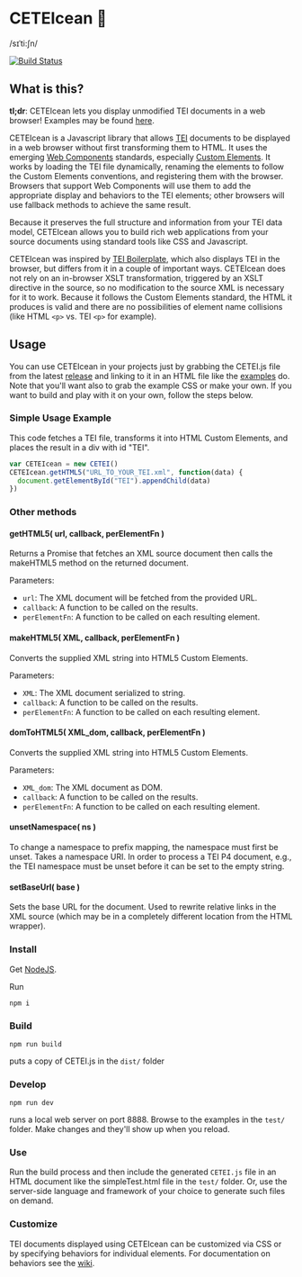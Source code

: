 # CETEIcean 🐳
/sɪˈti:ʃn/

[![Build Status](https://travis-ci.com/TEIC/CETEIcean.svg?branch=master)](https://travis-ci.com/TEIC/CETEIcean)

## What is this?
**tl;dr**: CETEIcean lets you display unmodified TEI documents in a web browser!
Examples may be found  [here](http://teic.github.io/CETEIcean/).

CETEIcean is a Javascript library that allows [TEI](http://tei-c.org)
documents to be displayed in a web browser without first transforming them to
HTML. It uses the emerging [Web Components](http://webcomponents.org) standards,
especially [Custom Elements](http://w3c.github.io/webcomponents/spec/custom/). It 
works by loading the TEI file dynamically, renaming the elements to follow the
Custom Elements conventions, and registering them with the browser. Browsers
that support Web Components will use them to add the appropriate display and
behaviors to the TEI elements; other browsers will use fallback methods to
achieve the same result.

Because it preserves the full structure and information from your TEI data model,
CETEIcean allows you to build rich web applications from your source documents
using standard tools like CSS and Javascript.

CETEIcean was inspired by
[TEI Boilerplate](https://github.com/GrantLS/TEI-Boilerplate),
which also displays TEI in the browser, but differs from it in a couple of
important ways. CETEIcean does not rely on an in-browser XSLT transformation, 
triggered by an XSLT directive in the source, so no modification to the source XML is
necessary for it to work. Because it follows the Custom Elements standard, the
HTML it produces is valid and there are no possibilities of element name
collisions (like HTML `<p>` vs. TEI `<p>` for example). 

## Usage

You can use CETEIcean in your projects just by grabbing the CETEI.js file from the latest [release](https://github.com/TEIC/CETEIcean/releases) and linking to it in an HTML file like the [examples](http://teic.github.io/CETEIcean/) do. Note that you'll want also to grab the example CSS or make your own. If you want to build and play with it on your own, follow the steps below.

### Simple Usage Example
This code fetches a TEI file, transforms it into HTML Custom Elements, and places the result in a div with id "TEI".

```js
var CETEIcean = new CETEI()
CETEIcean.getHTML5("URL_TO_YOUR_TEI.xml", function(data) {
  document.getElementById("TEI").appendChild(data)
})
```

### Other methods

#### getHTML5( url, callback, perElementFn )
Returns a Promise that fetches an XML source document then calls the makeHTML5 method on the returned document.

Parameters:
* `url`: The XML document will be fetched from the provided URL.
* `callback`: A function to be called on the results.
* `perElementFn`: A function to be called on each resulting element.

#### makeHTML5( XML, callback, perElementFn )
Converts the supplied XML string into HTML5 Custom Elements.

Parameters:
* `XML`: The XML document serialized to string.
* `callback`: A function to be called on the results.
* `perElementFn`: A function to be called on each resulting element.

#### domToHTML5( XML_dom, callback, perElementFn )
Converts the supplied XML string into HTML5 Custom Elements.

Parameters:
* `XML_dom`: The XML document as DOM.
* `callback`: A function to be called on the results.
* `perElementFn`: A function to be called on each resulting element.

#### unsetNamespace( ns )
To change a namespace to prefix mapping, the namespace must first be unset. Takes a namespace URI. In order to process a TEI P4 document, e.g., the TEI namespace must be unset before it can be set to the empty string.

#### setBaseUrl( base )
Sets the base URL for the document. Used to rewrite relative links in the XML source (which may be in a completely different location from the HTML wrapper).

### Install
Get [NodeJS](https://nodejs.org/).

Run
```
npm i
```

### Build
```
npm run build
```
puts a copy of CETEI.js in the `dist/` folder

### Develop
```
npm run dev
```
runs a local web server on port 8888. Browse to the examples in the `test/`
folder. Make changes and they'll show up when you reload.

### Use
Run the build process and then include the generated `CETEI.js` file in an HTML 
document like the simpleTest.html file in the `test/` folder. Or, use the 
server-side language and framework of your choice to generate such files on demand.

### Customize
TEI documents displayed using CETEIcean can be customized via CSS or by specifying
behaviors for individual elements. For documentation on behaviors see the 
[wiki](https://github.com/TEIC/CETEIcean/wiki/Anatomy-of-a-behaviors-object).
